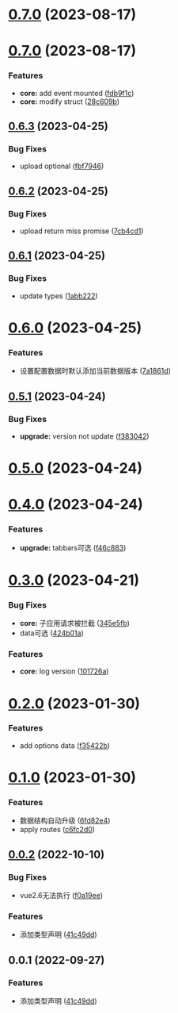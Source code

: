 # [0.7.0](https://github.com/SepVeneto/miniprogram-design/compare/core@0.7.0...core@0.7.0) (2023-08-17)



# [0.7.0](https://github.com/SepVeneto/miniprogram-design/compare/core@0.6.3...core@0.7.0) (2023-08-17)


### Features

* **core:** add event mounted ([fdb9f1c](https://github.com/SepVeneto/miniprogram-design/commit/fdb9f1c16a3b70b1426c49a90e8f7639c716297f))
* **core:** modify struct ([28c609b](https://github.com/SepVeneto/miniprogram-design/commit/28c609b36da454dde420bffe61ebe2b5909dfa95))



## [0.6.3](https://github.com/SepVeneto/miniprogram-design/compare/core@0.6.2...core@0.6.3) (2023-04-25)


### Bug Fixes

* upload optional ([fbf7946](https://github.com/SepVeneto/miniprogram-design/commit/fbf7946e283ea2be7a802048584ca30fdcf86b9b))



## [0.6.2](https://github.com/SepVeneto/miniprogram-design/compare/core@0.6.1...core@0.6.2) (2023-04-25)


### Bug Fixes

* upload return miss promise ([7cb4cd1](https://github.com/SepVeneto/miniprogram-design/commit/7cb4cd13c0232300597b40c3d16be534bc8e5d4f))



## [0.6.1](https://github.com/SepVeneto/miniprogram-design/compare/core@0.6.0...core@0.6.1) (2023-04-25)


### Bug Fixes

* update types ([1abb222](https://github.com/SepVeneto/miniprogram-design/commit/1abb222478e4876dcd273832337de9786f4edb26))



# [0.6.0](https://github.com/SepVeneto/miniprogram-design/compare/core@0.5.1...core@0.6.0) (2023-04-25)


### Features

* 设置配置数据时默认添加当前数据版本 ([7a1861d](https://github.com/SepVeneto/miniprogram-design/commit/7a1861d1315907f89f824a95535964ea3b6ea0c0))



## [0.5.1](https://github.com/SepVeneto/miniprogram-design/compare/core@0.5.0...core@0.5.1) (2023-04-24)


### Bug Fixes

* **upgrade:** version not update ([f383042](https://github.com/SepVeneto/miniprogram-design/commit/f3830426cdc892f3e5111818abb7b4bd3d2d67c1))



# [0.5.0](https://github.com/SepVeneto/miniprogram-design/compare/core@0.4.0...core@0.5.0) (2023-04-24)



# [0.4.0](https://github.com/SepVeneto/miniprogram-design/compare/core@0.3.0...core@0.4.0) (2023-04-24)


### Features

* **upgrade:** tabbars可选 ([f46c883](https://github.com/SepVeneto/miniprogram-design/commit/f46c8837ad3c96133966543d16cd0992b1c34e9c))



# [0.3.0](https://github.com/SepVeneto/miniprogram-design/compare/core@0.2.0...core@0.3.0) (2023-04-21)


### Bug Fixes

* **core:** 子应用请求被拦截 ([345e5fb](https://github.com/SepVeneto/miniprogram-design/commit/345e5fb61481b0cb3fb829fc498ef0458248bdc3))
* data可选 ([424b01a](https://github.com/SepVeneto/miniprogram-design/commit/424b01a2319e19c8381d5167248b8dca586b58ef))


### Features

* **core:** log version ([101726a](https://github.com/SepVeneto/miniprogram-design/commit/101726a893e5136b42b07e16047aeebf4150844d))



# [0.2.0](https://github.com/SepVeneto/miniprogram-design/compare/core@0.1.0...core@0.2.0) (2023-01-30)


### Features

* add options data ([f35422b](https://github.com/SepVeneto/miniprogram-design/commit/f35422be848327ef91d2d9361b304da01b2961d5))



# [0.1.0](https://github.com/SepVeneto/miniprogram-design/compare/core@0.0.2...core@0.1.0) (2023-01-30)


### Features

* 数据结构自动升级 ([6fd82e4](https://github.com/SepVeneto/miniprogram-design/commit/6fd82e4525eaf06c5a4b4c713c222ce98e4dac95))
* apply routes ([c6fc2d0](https://github.com/SepVeneto/miniprogram-design/commit/c6fc2d0bc84edd4e5e0f4400ece9e3b73bdcbc87))



## [0.0.2](https://github.com/SepVeneto/miniprogram-design/compare/core@0.0.1...core@0.0.2) (2022-10-10)


### Bug Fixes

* vue2.6无法执行 ([f0a19ee](https://github.com/SepVeneto/miniprogram-design/commit/f0a19ee50462c5ea1cf99f993167507748bd5605))


### Features

* 添加类型声明 ([41c49dd](https://github.com/SepVeneto/miniprogram-design/commit/41c49dd9944cb689525994aa9ba36a1e92050275))



## 0.0.1 (2022-09-27)


### Features

* 添加类型声明 ([41c49dd](https://github.com/SepVeneto/miniprogram-design/commit/41c49dd9944cb689525994aa9ba36a1e92050275))



